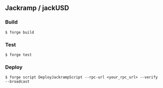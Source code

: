 ## Jackramp / jackUSD

### Build

```shell
$ forge build
```

### Test

```shell
$ forge test
```

### Deploy

```shell
$ forge script DeployJackrampScript --rpc-url <your_rpc_url> --verify --broadcast
```

